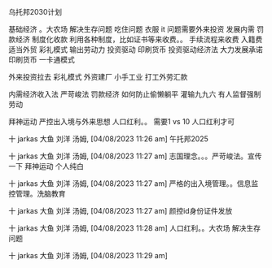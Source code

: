 乌托邦2030计划


基础经济
。大农场 解决生存问题 吃住问题
衣服 it 问题需要外来投资
发展内需 罚款经济 制度化收款
利用各种制度，比如证书等来收费。。
手续流程来收费  入籍费
适当外贸 彩礼模式 输出劳动力
投资驱动 印刷货币
投资驱动经济法
大力发展承诺
印刷货币 一卡通模式

外来投资拉去
彩礼模式
外资建厂 小手工业
打工外劳汇款

内需经济收入法
严苛峻法 罚款经济
如何防止偷懒躺平 灌输九九六
有人监督强制劳动


拜神运动
严控出入境与外来思想
人口红利。。
需要1 vs 10 人口红利才可

十 jarkas 大鱼 刘洋 汤姆, [04/08/2023 11:26 am]
午托邦2025

十 jarkas 大鱼 刘洋 汤姆, [04/08/2023 11:27 am]
志国理念。。。严苛峻法。宣传一下 拜神运动 个人纯白

十 jarkas 大鱼 刘洋 汤姆, [04/08/2023 11:27 am]
严格的出入境管理。。信息监控管理。洗脑教育

十 jarkas 大鱼 刘洋 汤姆, [04/08/2023 11:27 am]
颜控id身份证件发放

十 jarkas 大鱼 刘洋 汤姆, [04/08/2023 11:28 am]
人口红利。。大农场 解决生存问题

十 jarkas 大鱼 刘洋 汤姆, [04/08/2023 11:29 am]
